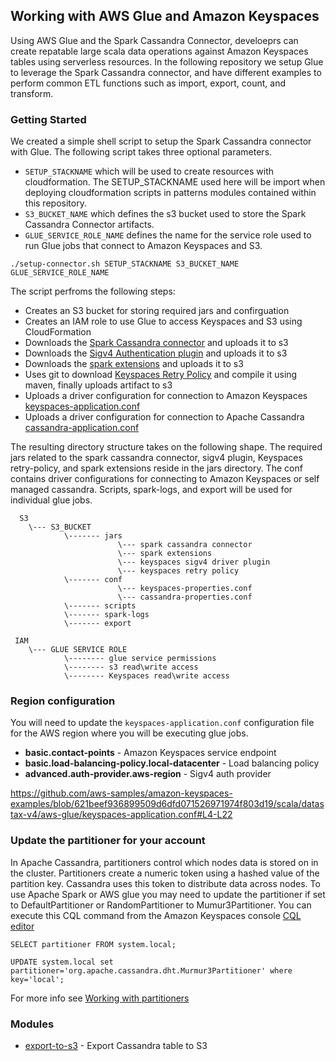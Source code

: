 ## Working with AWS Glue and Amazon Keyspaces 

Using AWS Glue and the Spark Cassandra Connector, develoeprs can create repatable large scala data operations against Amazon Keyspaces tables using serverless resources. In the following repository we setup Glue to leverage the Spark Cassandra connector, and have different examples to perform common ETL functions such as import, export, count, and transform. 


### Getting Started

We created a simple shell script to setup the Spark Cassandra connector with Glue. The following script takes three optional parameters. 
* ```SETUP_STACKNAME``` which will be used to create resources with cloudformation. The SETUP_STACKNAME used here will be import when deploying cloudformation scripts in patterns modules contained within this repository. 
* ```S3_BUCKET_NAME``` which defines the s3 bucket used to store the Spark Cassandra Connector artifacts. 
* ```GLUE_SERVICE_ROLE_NAME``` defines the name for the service role used to run Glue jobs that connect to Amazon Keyspaces and S3. 

```shell
./setup-connector.sh SETUP_STACKNAME S3_BUCKET_NAME GLUE_SERVICE_ROLE_NAME

```

The script perfroms the following steps:
* Creates an S3 bucket for storing required jars and confirguation
* Creates an IAM role to use Glue to access Keyspaces and S3 using CloudFormation
* Downloads the [Spark Cassandra connector](https://github.com/datastax/spark-cassandra-connector) and uploads it to s3 
* Downloads the [Sigv4 Authentication plugin](https://github.com/aws/aws-sigv4-auth-cassandra-java-driver-plugin) and uploads it to s3
* Downloads the [spark extensions](https://github.com/G-Research/spark-extension) and uploads it to s3
* Uses git to download [Keyspaces Retry Policy](https://github.com/aws-samples/amazon-keyspaces-java-driver-helpers) and compile it using maven, finally uploads artifact to s3
* Uploads a driver configuration for connection to Amazon Keyspaces [keyspaces-application.conf](keyspaces-application.conf)
* Uploads a driver configuration for connection to Apache Cassandra [cassandra-application.conf](cassandra-application.conf)


The resulting directory structure takes on the following shape. The required jars related to the spark cassandra connector, sigv4 plugin, Keyspaces retry-policy, and spark extensions reside in the jars directory. The conf contains driver configurations for connecting to Amazon Keyspaces or self managed cassandra. Scripts, spark-logs, and export will be used for individual glue jobs. 

```
  S3  
    \--- S3_BUCKET
            \------- jars
                        \--- spark cassandra connector
                        \--- spark extensions
                        \--- keyspaces sigv4 driver plugin
                        \--- keyspaces retry policy 
            \------- conf
                        \--- keyspaces-properties.conf
                        \--- cassandra-properties.conf
            \------- scripts
            \------- spark-logs
            \------- export

 IAM
    \--- GLUE SERVICE ROLE
            \-------- glue service permissions
            \-------- s3 read\write access 
            \-------- Keyspaces read\write access

```
### Region configuration
You will need to update the ```keyspaces-application.conf``` configuration file for the AWS region where you will be executing glue jobs. 
  * __basic.contact-points__ - Amazon Keyspaces service endpoint
  * __basic.load-balancing-policy.local-datacenter__ - Load balancing policy
  * __advanced.auth-provider.aws-region__ - Sigv4 auth provider 

https://github.com/aws-samples/amazon-keyspaces-examples/blob/621beef936899509d6dfd071526971974f803d19/scala/datastax-v4/aws-glue/keyspaces-application.conf#L4-L22
 
### Update the partitioner for your account
In Apache Cassandra, partitioners control which nodes data is stored on in the cluster. Partitioners create a numeric token using a hashed value of the partition key. Cassandra uses this token to distribute data across nodes.  To use Apache Spark or AWS glue you may need to update the partitioner if set to DefaultPartitioner or RandomPartitioner to Mumur3Partitioner. You can execute this CQL command from the Amazon Keyspaces console [CQL editor](https://console.aws.amazon.com/keyspaces/home#cql-editor)
 
```shell
SELECT partitioner FROM system.local;

UPDATE system.local set partitioner='org.apache.cassandra.dht.Murmur3Partitioner' where key='local';
```
For more info see [Working with partitioners](https://docs.aws.amazon.com/keyspaces/latest/devguide/working-with-partitioners.html)


### Modules
 * [export-to-s3](export-to-s3) - Export Cassandra table to S3
